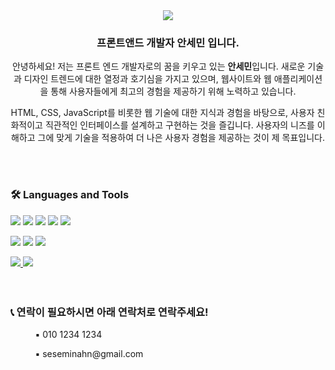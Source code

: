<div align="center">
  <img src="https://capsule-render.vercel.app/api?type=waving&color=B897FF&height=210&section=header&text=Hi,%20I'm%20Semin%20Ahn&fontSize=72" />
</div>

<h3 align="center">프론트앤드 개발자 안세민 입니다. </h3>
<p align="center">
  안녕하세요! 저는 프론트 엔드 개발자로의 꿈을 키우고 있는 <b>안세민</b>입니다. 새로운 기술과 디자인 트렌드에 대한 열정과 호기심을 가지고 있으며, 웹사이트와 웹 애플리케이션을 통해 사용자들에게 최고의 경험을 제공하기 위해 노력하고 있습니다. 
</p>
<p align="center">
  HTML, CSS, JavaScript를 비롯한 웹 기술에 대한 지식과 경험을 바탕으로, 사용자 친화적이고 직관적인 인터페이스를 설계하고 구현하는 것을 즐깁니다. 사용자의 니즈를 이해하고 그에 맞게 기술을 적용하여 더 나은 사용자 경험을 제공하는 것이 제 목표입니다.
</p>
<br>
<br>



<h3>🛠 Languages and Tools </h3>
<p>
  <img src="https://img.shields.io/badge/html-E34F26?style=for-the-badge&logo=html5&logoColor=white">
  <img src="https://img.shields.io/badge/css-1572B6?style=for-the-badge&logo=css3&logoColor=white">
  <img src="https://img.shields.io/badge/javaScript-F7DF1E?style=for-the-badge&logo=javaScript&logoColor=white">
  <img src="https://img.shields.io/badge/jQuery-0769AD?style=for-the-badge&logo=jQuery&logoColor=white">
  <img src="https://img.shields.io/badge/react-61DAFB?style=for-the-badge&logo=react&logoColor=white">
</p>
<p>
  <img src="https://img.shields.io/badge/java-007396?style=for-the-badge&logo=java&logoColor=white"> 
  <img src="https://img.shields.io/badge/spring-6DB33F?style=for-the-badge&logo=spring&logoColor=white">
  <img src="https://img.shields.io/badge/oracle-F80000?style=for-the-badge&logo=oracle&logoColor=white">
</p>

<a href="#"> 
  <img src="https://img.shields.io/badge/notion-000000?style=for-the-badge&logo=notion&logoColor=white">
</a>
<a href="#"> 
  <img src="https://img.shields.io/badge/figma-F24E1E?style=for-the-badge&logo=figma&logoColor=white">
</a>
<br>
<br>
<br>

<h3>📞 연락이 필요하시면 아래 연락처로 연락주세요!</h3>
<p>&nbsp;&nbsp;&nbsp;&nbsp;&nbsp;&nbsp;&nbsp;&nbsp;&nbsp;&nbsp;▪ 010 1234 1234</p>
<p>&nbsp;&nbsp;&nbsp;&nbsp;&nbsp;&nbsp;&nbsp;&nbsp;&nbsp;&nbsp;▪ seseminahn@gmail.com</p>
<br>






<!--
**mastersese/mastersese** is a ✨ _special_ ✨ repository because its `README.md` (this file) appears on your GitHub profile.

Here are some ideas to get you started:

- 🔭 I’m currently working on ...
- 🌱 I’m currently learning ...
- 👯 I’m looking to collaborate on ...
- 🤔 I’m looking for help with ...
- 💬 Ask me about ...
- 📫 How to reach me: ...
- 😄 Pronouns: ...
- ⚡ Fun fact: ...
-->
